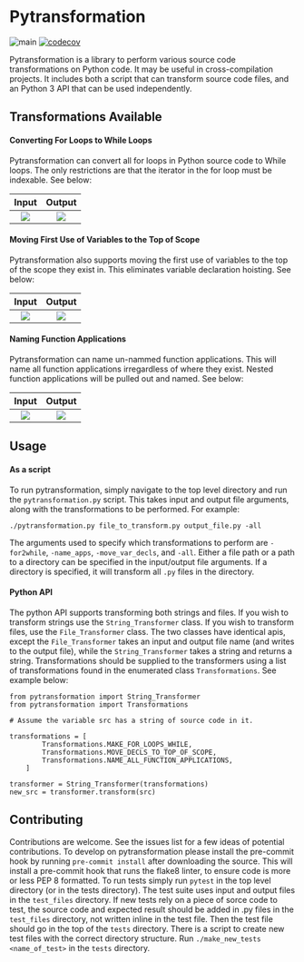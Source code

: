 # Pytransformation
![main](https://github.com/Dyfox100/pytransformation/workflows/Run%20Tests/badge.svg?branch=main)
[![codecov](https://codecov.io/gh/Dyfox100/pytransformation/branch/main/graph/badge.svg?token=Z45U2F27QV)](https://codecov.io/gh/Dyfox100/pytransformation)

Pytransformation is a library to perform various source code transformations on Python code. It may be useful in cross-compilation projects. It includes both a script that can transform source code files, and an Python 3 API that can be used independently.

## Transformations Available

#### Converting For Loops to While Loops
Pytransformation can convert all for loops in Python source code to While loops. The only restrictions are that the iterator in the for loop must be indexable. See below: 

Input             |  Output
:-------------------------:|:-------------------------:
![](https://github.com/Dyfox100/pytransformation/blob/main/example_photos/for2while_input.png)  |  ![](https://github.com/Dyfox100/pytransformation/blob/main/example_photos/for2while_output.png)

#### Moving First Use of Variables to the Top of Scope
Pytransformation also supports moving the first use of variables to the top of the scope they exist in. This eliminates variable declaration hoisting. See below:

Input             |  Output
:-------------------------:|:-------------------------:
![](https://github.com/Dyfox100/pytransformation/blob/main/example_photos/move_var_decls_input.png)  |  ![](https://github.com/Dyfox100/pytransformation/blob/main/example_photos/move_var_decls_output.png)
#### Naming Function Applications
Pytransformation can name un-nammed function applications. This will name all function applications irregardless of where they exist. Nested function applications will be pulled out and named. See below:

Input             |  Output
:-------------------------:|:-------------------------:
![](https://github.com/Dyfox100/pytransformation/blob/main/example_photos/name_func_apps_input.png)  |  ![](https://github.com/Dyfox100/pytransformation/blob/main/example_photos/name_func_outputs.png)

## Usage
#### As a script
To run pytransformation, simply navigate to the top level directory and run the `pytransformation.py` script. This takes input and output file arguments, along with the transformations to be performed. For example: 

`./pytransformation.py file_to_transform.py output_file.py -all`

The arguments used to specify which transformations to perform are `-for2while`, `-name_apps`, `-move_var_decls`, and `-all`. Either a file path or a path to a directory can be specified in the input/output file arguments. If a directory is specified, it will transform all `.py` files in the directory. 
#### Python API
The python API supports transforming both strings and files. If you wish to transform strings use the `String_Transformer` class. If you wish to transform files, use the `File_Transformer` class. The two classes have identical apis, except the `File_Transformer` takes an input and output file name (and writes to the output file), while the `String_Transformer` takes a string and returns a string.  Transformations should be supplied to the transformers using a list of transformations found in the enumerated class `Transformations`. See example below:
```
from pytransformation import String_Transformer
from pytransformation import Transformations

# Assume the variable src has a string of source code in it.

transformations = [
        Transformations.MAKE_FOR_LOOPS_WHILE,
        Transformations.MOVE_DECLS_TO_TOP_OF_SCOPE,
        Transformations.NAME_ALL_FUNCTION_APPLICATIONS,
    ]
    
transformer = String_Transformer(transformations)
new_src = transformer.transform(src)

```

## Contributing
Contributions are welcome. See the issues list for a few ideas of potential contributions. To develop on pytransformation please install the pre-commit hook by running `pre-commit install` after downloading the source. This will install a pre-commit hook that runs the flake8 linter, to ensure code is more or less PEP 8 formatted. To run tests simply run `pytest` in the top level directory (or in the tests directory). The test suite uses input and output files in the `test_files` directory. If new tests rely on a piece of sorce code to test, the source code and expected result should be added in .py files in the `test_files` directory, not written inline in the test file. Then the test file should go in the top of the `tests` directory. There is a script to create new test files with the correct directory structure. Run `./make_new_tests <name_of_test>` in the `tests` directory.

